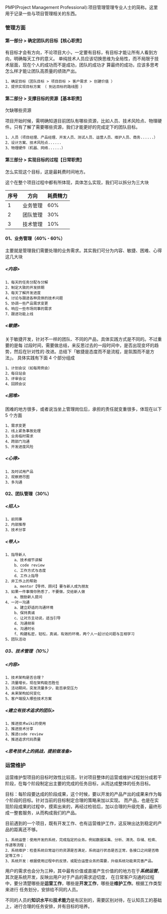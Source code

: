 PMP(Project Management Professional):项目管理管理专业人士的简称。这里用于记录一些与项目管理相关的东西。

### 管理方面


#### 第一部分 > 确定团队的目标【核心职责】
有目标才会有方向，不论项目大小，一定要有目标，有目标才能让所有人看到方向，明确每天工作的意义。
单纯技术人员应该切换思维为全局性，而不局限于技术层面，现在个人的成功而不是成功，团队的成功才
算最终的成功，应该多思考怎么样才能让团队高质量的绩效产出。
	
	1、确定目标（团队目标 > 项目目标 > 客户需求 > 创建价值 ）
	2、提供实现目标方案 （ 到达目标的路线图 ）

#### 第二部分 > 支撑目标的资源【基本职责】
欠缺哪些资源

项目开始时候，需明确知道目前团队有哪些资源，比如人员、技术风险点、物理硬件。只有了解了需要哪些资源，我们才能更好的完成定下的团队目标。
	
	1、人员（项目经理、产品经理、开发人员、测试人员、运营人员、维护人员、商务......）
	2、设计方案、技术风险点......
	3、物理硬件（机器、网络......）

#### 第三部分 > 实现目标的过程【日常职责】
怎么实现这个目标，这是最耗费时间地方。

这个在整个项目过程中都有所体现，具体怎么实现，我们可以拆分为三大块

|序号|方向|耗费精力|
|--|--|--|
|1|业务管理|60%|
|2|团队管理|30%|
|3|技术管理|10%|	

#### 01、业务管理（40% - 60%）
主要就是管理我们需要处理的业务需求。其实我们可分为内容、敏捷、困难、心得这几大块

##### <内容>
	1、每天的任务分配与分解
	2、制定大致的开发排期
	3、每天了解开发进度
	4、讨论与跟进各种具体的技术问题
	5、协调一些产品需求变更
	6、响应一些市场同事的需求
	7、跟进功能上线
	
##### <敏捷>
关于敏捷开发，针对不一样的团队、不同的产品，具体实践方式是不同的。不过重要的是每
过段时间，需要做总结，来反思过去的一段时间中，是否出现变坏的趋势，然后在针对性的
改进。总结下「敏捷是态度而不是流程，是氛围而不是方法」。
具体实践有下面 4 个部分组成

	1、计划会议（如每周例会）
	2、每日站会
	3、评审会议
	4、回顾会议	

##### <困难>
困难的地方很多，或者说当坐上管理岗位后，承担的责任就变重很多，体现在以下 5 个方面

	1、需求变更
	2、线上紧急事故处理
	3、业务临时需求
	4、跨部门沟通
	5、开发进度风险

##### <心得>
	1、及时试用产品
	2、观察燃尽图
	3、多沟通

#### 02、团队管理（30%）
##### <招人>
	1、前同事
	2、内部推荐
	3、技术分享

##### <带人>
	1、指导新人
		a、技术细节讲解
		b、code review
		c、工作方式与态度
		d、工作上指导
	2、非工作上的帮助
		a、mentor【导师、顾问】要与新人成为朋友
	3、如果一件事情你熟悉了，不要做，交给新人做
		a、鼓励新人提问
	4、一对一沟通
		a、建立舒适的沟通环境
		b、保持真诚
		c、让对方主动说，适当引导
		d、沟通频率
		e、沟通时长
		f、构建私密，轻松，真诚，有效的环境，两个人一起讨论问题与互相学习
	5、团队活动
	
##### 03、技术管理（10%）

##### <内容>
	1、技术架构是否合理？
	2、流量增长，现在架构能否胜任
	3、活动期间，突发流量多少，能否承受压力
	4、未来架构如何变化
	5、客户端投入哪些技术方案

##### <建立有技术追求的团队>
	1、推进技术wiki的使用
	2、推进技术分享
	3、推进code review
	4、推进追求代码质量

##### <思考技术上的挑战，提前做准备> 		


### 运营维护
运营维护型项目的目标时效性比较高，针对项目整体的运营或维护过程划分成若干阶段，在每个阶段制定出主要的完成的任务目标，从而达成整体的任务目标。

目标：每阶段要达成的阶段成果，这个时候，要以开发的产品产出的成果来作为每个阶段的目标。针对当前的目标制定合理的策略来加以实现。
			而产品，也是在实现阶段成果的过程中，摸索出来的，再经过检验后，加以合理的升级完善，最终形成一整套服务，从而构成我们的产品。
			
目前遇到的一个项目，既有开发工作、也有运营维护工作，这反映出达到稳定的产品的距离还不够。	
	
	1、系统运营：使用开发的系统，完成指定的业务。例如数据采集、分析、清洗、存储、检索、传递等流程；
	2、系统维护：检查系统日常运行的资源是否满足，系统运行状态是否正常，各接口之间是否稳定等工作；
	3、系统开发：根据使用过程中的反馈，或配合运营业务的需要，升级系统功能来完善产品。

用户的需求也会分为三种，其中最有价值或直接产生价值的的地方在于***系统运营***。其次是系统开发，反映出用户对于产品的需求迫切度，
在日常客户沟通的过程中，要分清楚哪些是**运营工作**，哪些是**开发工作**，哪些是**维护工作**。根据工作类型来进行
任务划分，安排给不同的人员。
	
不同的人员的**知识水平**和**技术能力**是有区别的，需要区别对待，在认知员工的基础上，进行合理的任务安排，并有目标的培养。
